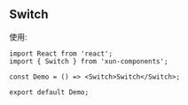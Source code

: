 ## Switch

使用:

```tsx
import React from 'react';
import { Switch } from 'xun-components';

const Demo = () => <Switch>Switch</Switch>;

export default Demo;
```
